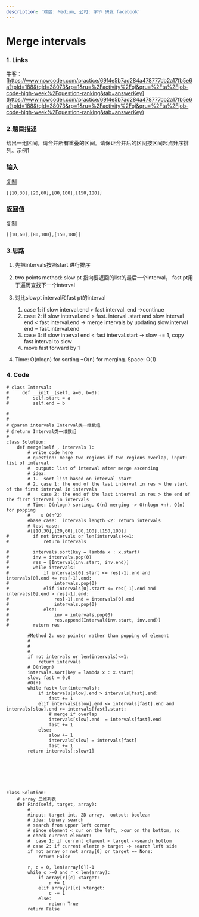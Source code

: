 ```yaml
---
description: '难度: Medium, 公司: 字节 研发 facebook'
---
```


# Merge intervals

### 1. Links

牛客： [https://www.nowcoder.com/practice/69f4e5b7ad284a478777cb2a17fb5e6a?tpId=188&tqId=38073&rp=1&ru=%2Factivity%2Foj&qru=%2Fta%2Fjob-code-high-week%2Fquestion-ranking&tab=answerKey](https://www.nowcoder.com/practice/69f4e5b7ad284a478777cb2a17fb5e6a?tpId=188&tqId=38073&rp=1&ru=%2Factivity%2Foj&qru=%2Fta%2Fjob-code-high-week%2Fquestion-ranking&tab=answerKey)



### 

### 2.题目描述

给出一组区间，请合并所有重叠的区间。请保证合并后的区间按区间起点升序排列。示例1

### 输入

[复制](javascript:void%280%29;)

```text
[[10,30],[20,60],[80,100],[150,180]]
```

### 返回值

[复制](javascript:void%280%29;)

```text
[[10,60],[80,100],[150,180]]
```

### 3.思路

1. 先把intervals按照start 进行排序
2. two points method: slow pt 指向要返回的list的最后一个interval， fast pt用于遍历查找下一个interval
3. 对比slowpt interval和fast pt的interval

   1. case 1:  if slow interval.end  &gt; fast.interval. end -&gt;continue
   2. case 2: if slow interval.end &gt; fast. interval .start and slow interval end &lt; fast interval.end -&gt; merge intervals by updating slow.interval end = fast.interval.end
   3. case 3: if slow interval end &lt; fast interval.start -&gt; slow += 1, copy fast interval to slow
   4. move fast forward by 1

4. Time: O\(nlogn\) for sorting  +O\(n\) for merging. Space: O\(1\)

### 4. Code

```text
# class Interval:
#     def __init__(self, a=0, b=0):
#         self.start = a
#         self.end = b

#
# 
# @param intervals Interval类一维数组 
# @return Interval类一维数组
#
class Solution:
    def merge(self , intervals ):
        # write code here
        # question: merge two regions if two regions overlap, input: list of interval
        #  output: list of interval after merge ascending 
        # idea: 
        # 1.  sort list based on interval start
        # 2. case 1: the end of the last interval in res > the start of the first interval in intervals
        #    case 2: the end of the last interval in res > the end of the first interval in intervals
        # Time: O(nlogn) sorting, O(n) merging -> O(nlogn +n), O(n) for popping
        #    s O(n^2)
        #base case:  intervals length <2: return intervals
        # test case: 
        #[[10,30],[20,60],[80,100],[150,180]]
#         if not intervals or len(intervals)<=1:
#             return intervals
        
#         intervals.sort(key = lambda x : x.start)
#         inv = intervals.pop(0)
#         res = [Interval(inv.start, inv.end)]
#         while intervals:
#             if intervals[0].start <= res[-1].end and intervals[0].end <= res[-1].end:
#                 intervals.pop(0)
#             elif intervals[0].start <= res[-1].end and intervals[0].end > res[-1].end:
#                 res[-1].end = intervals[0].end
#                 intervals.pop(0)
#             else:
#                 inv = intervals.pop(0)
#                 res.append(Interval(inv.start, inv.end))
#         return res
    
        #Method 2: use pointer rather than popping of element
        #    
        #
        #
        if not intervals or len(intervals)<=1:
            return intervals
        # O(nlogn)
        intervals.sort(key = lambda x : x.start)
        slow, fast = 0,0
        #O(n)
        while fast< len(intervals):
            if intervals[slow].end > intervals[fast].end:
                fast += 1
            elif intervals[slow].end <= intervals[fast].end and intervals[slow].end >= intervals[fast].start:
                # merge if overlap
                intervals[slow].end  = intervals[fast].end
                fast += 1
            else:
                slow += 1
                intervals[slow] = intervals[fast]
                fast += 1
        return intervals[:slow+1]
                
                
            
        
        
```

```text
    
class Solution:
    # array 二维列表
    def Find(self, target, array):
        #
        #input: target int, 2D array,  output: boolean 
        # idea: binary search
        # search from upper left corner
        # since element < cur on the left, >cur on the bottom, so
        # check current element:
        #  case 1: if current clement < target ->search bottom
        # case 2: if current elemtn > target -> search left side
        if not array or not array[0] or target == None:
            return False
        
        r, c = 0, len(array[0])-1
        while c >=0 and r < len(array):
            if array[r][c] <target:
                r += 1
            elif array[r][c] >target:
                c -= 1
            else:
                return True
        return False
```

